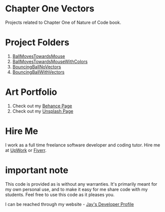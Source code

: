 # Chapter One Vectors

Projects related to Chapter One of Nature of Code book.

# Project Folders 

1. [BallMovesTowardsMouse](BallMovesTowardsMouse)
1. [BallMovesTowardsMouseWithColors](BallMovesTowardsMouseWithColors)
1. [BouncingBallNoVectors](BouncingBallNoVectors)
1. [BouncingBallWithVectors](BouncingBallWithVectors)

# Art Portfolio

1. Check out my [Behance Page](https://www.behance.net/vijayasimhabr)
1. Check out my [Unsplash Page](https://unsplash.com/@jay_neeruhaaku)

# Hire Me

I work as a full time freelance software developer and coding tutor. Hire me at [UpWork](https://www.upwork.com/fl/vijayasimhabr) or [Fiverr](https://www.fiverr.com/jay_codeguy). 

# important note 

This code is provided as is without any warranties. It's primarily meant for my own personal use, and to make it easy for me share code with my students. Feel free to use this code as it pleases you.

I can be reached through my website - [Jay's Developer Profile](https://jay-study-nildana.github.io/developerprofile)